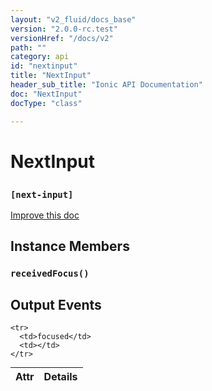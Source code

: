 ```yaml
---
layout: "v2_fluid/docs_base"
version: "2.0.0-rc.test"
versionHref: "/docs/v2"
path: ""
category: api
id: "nextinput"
title: "NextInput"
header_sub_title: "Ionic API Documentation"
doc: "NextInput"
docType: "class"

---
```










<h1 class="api-title">
<a class="anchor" name="next-input" href="#next-input"></a>

NextInput
<h3><code>[next-input]</code></h3>






</h1>

<a class="improve-v2-docs" href="http://github.com/driftyco/ionic/edit/master//src/components/input/native-input.ts#L198">
Improve this doc
</a>










<!-- @usage tag -->


<!-- @property tags -->



<!-- instance methods on the class -->

<h2><a class="anchor" name="instance-members" href="#instance-members"></a>Instance Members</h2>

<div id="receivedFocus"></div>

<h3>
<a class="anchor" name="receivedFocus" href="#receivedFocus"></a>
<code>receivedFocus()</code>
  

</h3>











<!-- output events on the class -->
<h2><a class="anchor" name="output-events" href="#output-events"></a>Output Events</h2>
<table class="table param-table" style="margin:0;">
  <thead>
    <tr>
      <th>Attr</th>
      <th>Details</th>
    </tr>
  </thead>
  <tbody>
    
    <tr>
      <td>focused</td>
      <td></td>
    </tr>
    
  </tbody>
</table>




<!-- related link --><!-- end content block -->


<!-- end body block -->

